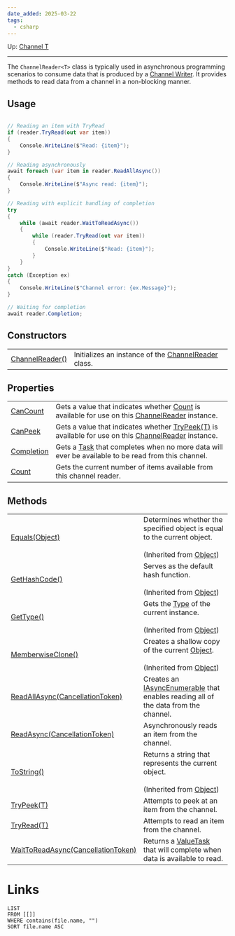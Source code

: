 ```yaml
---
date_added: 2025-03-22
tags:
  - csharp
---
```

Up: [Channel T](Channel%20T.md)
___
The `ChannelReader<T>` class is typically used in asynchronous programming scenarios to consume data that is produced by a [Channel Writer](Channel%20Writer.md). It provides methods to read data from a channel in a non-blocking manner.

## Usage
```cs

// Reading an item with TryRead
if (reader.TryRead(out var item))
{
    Console.WriteLine($"Read: {item}");
}

// Reading asynchronously
await foreach (var item in reader.ReadAllAsync())
{
    Console.WriteLine($"Async read: {item}");
}

// Reading with explicit handling of completion
try
{
    while (await reader.WaitToReadAsync())
    {
        while (reader.TryRead(out var item))
        {
            Console.WriteLine($"Read: {item}");
        }
    }
}
catch (Exception ex)
{
    Console.WriteLine($"Channel error: {ex.Message}");
}

// Waiting for completion
await reader.Completion;
```

## Constructors

|   |   |
|---|---|
|[ChannelReader<T>()](https://learn.microsoft.com/en-us/dotnet/api/system.threading.channels.channelreader-1.-ctor?view=net-9.0#system-threading-channels-channelreader-1-ctor)|Initializes an instance of the [ChannelReader<T>](https://learn.microsoft.com/en-us/dotnet/api/system.threading.channels.channelreader-1?view=net-9.0) class.|

## Properties

|   |   |
|---|---|
|[CanCount](https://learn.microsoft.com/en-us/dotnet/api/system.threading.channels.channelreader-1.cancount?view=net-9.0#system-threading-channels-channelreader-1-cancount)|Gets a value that indicates whether [Count](https://learn.microsoft.com/en-us/dotnet/api/system.threading.channels.channelreader-1.count?view=net-9.0#system-threading-channels-channelreader-1-count) is available for use on this [ChannelReader<T>](https://learn.microsoft.com/en-us/dotnet/api/system.threading.channels.channelreader-1?view=net-9.0) instance.|
|[CanPeek](https://learn.microsoft.com/en-us/dotnet/api/system.threading.channels.channelreader-1.canpeek?view=net-9.0#system-threading-channels-channelreader-1-canpeek)|Gets a value that indicates whether [TryPeek(T)](https://learn.microsoft.com/en-us/dotnet/api/system.threading.channels.channelreader-1.trypeek?view=net-9.0#system-threading-channels-channelreader-1-trypeek\(-0@\)) is available for use on this [ChannelReader<T>](https://learn.microsoft.com/en-us/dotnet/api/system.threading.channels.channelreader-1?view=net-9.0) instance.|
|[Completion](https://learn.microsoft.com/en-us/dotnet/api/system.threading.channels.channelreader-1.completion?view=net-9.0#system-threading-channels-channelreader-1-completion)|Gets a [Task](https://learn.microsoft.com/en-us/dotnet/api/system.threading.tasks.task?view=net-9.0) that completes when no more data will ever be available to be read from this channel.|
|[Count](https://learn.microsoft.com/en-us/dotnet/api/system.threading.channels.channelreader-1.count?view=net-9.0#system-threading-channels-channelreader-1-count)|Gets the current number of items available from this channel reader.|

## Methods

|   |   |
|---|---|
|[Equals(Object)](https://learn.microsoft.com/en-us/dotnet/api/system.object.equals?view=net-9.0#system-object-equals\(system-object\))|Determines whether the specified object is equal to the current object.<br><br>(Inherited from [Object](https://learn.microsoft.com/en-us/dotnet/api/system.object?view=net-9.0))|
|[GetHashCode()](https://learn.microsoft.com/en-us/dotnet/api/system.object.gethashcode?view=net-9.0#system-object-gethashcode)|Serves as the default hash function.<br><br>(Inherited from [Object](https://learn.microsoft.com/en-us/dotnet/api/system.object?view=net-9.0))|
|[GetType()](https://learn.microsoft.com/en-us/dotnet/api/system.object.gettype?view=net-9.0#system-object-gettype)|Gets the [Type](https://learn.microsoft.com/en-us/dotnet/api/system.type?view=net-9.0) of the current instance.<br><br>(Inherited from [Object](https://learn.microsoft.com/en-us/dotnet/api/system.object?view=net-9.0))|
|[MemberwiseClone()](https://learn.microsoft.com/en-us/dotnet/api/system.object.memberwiseclone?view=net-9.0#system-object-memberwiseclone)|Creates a shallow copy of the current [Object](https://learn.microsoft.com/en-us/dotnet/api/system.object?view=net-9.0).<br><br>(Inherited from [Object](https://learn.microsoft.com/en-us/dotnet/api/system.object?view=net-9.0))|
|[ReadAllAsync(CancellationToken)](https://learn.microsoft.com/en-us/dotnet/api/system.threading.channels.channelreader-1.readallasync?view=net-9.0#system-threading-channels-channelreader-1-readallasync\(system-threading-cancellationtoken\))|Creates an [IAsyncEnumerable<T>](https://learn.microsoft.com/en-us/dotnet/api/system.collections.generic.iasyncenumerable-1?view=net-9.0) that enables reading all of the data from the channel.|
|[ReadAsync(CancellationToken)](https://learn.microsoft.com/en-us/dotnet/api/system.threading.channels.channelreader-1.readasync?view=net-9.0#system-threading-channels-channelreader-1-readasync\(system-threading-cancellationtoken\))|Asynchronously reads an item from the channel.|
|[ToString()](https://learn.microsoft.com/en-us/dotnet/api/system.object.tostring?view=net-9.0#system-object-tostring)|Returns a string that represents the current object.<br><br>(Inherited from [Object](https://learn.microsoft.com/en-us/dotnet/api/system.object?view=net-9.0))|
|[TryPeek(T)](https://learn.microsoft.com/en-us/dotnet/api/system.threading.channels.channelreader-1.trypeek?view=net-9.0#system-threading-channels-channelreader-1-trypeek\(-0@\))|Attempts to peek at an item from the channel.|
|[TryRead(T)](https://learn.microsoft.com/en-us/dotnet/api/system.threading.channels.channelreader-1.tryread?view=net-9.0#system-threading-channels-channelreader-1-tryread\(-0@\))|Attempts to read an item from the channel.|
|[WaitToReadAsync(CancellationToken)](https://learn.microsoft.com/en-us/dotnet/api/system.threading.channels.channelreader-1.waittoreadasync?view=net-9.0#system-threading-channels-channelreader-1-waittoreadasync\(system-threading-cancellationtoken\))|Returns a [ValueTask<TResult>](https://learn.microsoft.com/en-us/dotnet/api/system.threading.tasks.valuetask-1?view=net-9.0) that will complete when data is available to read.|

# Links
```dataview
LIST
FROM [[]]
WHERE contains(file.name, "")
SORT file.name ASC
```
